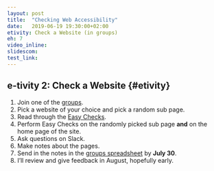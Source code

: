 ```yaml
---
layout: post
title:  "Checking Web Accessibility"
date:   2019-06-19 19:30:00+02:00
etivity: Check a Website (in groups)
eh: 7
video_inline: 
slidescom:
test_link:
---
```


## e-tivity 2: Check a Website {#etivity}

1. Join one of the [groups][grps].
2. Pick a website of your choice and pick a random sub page.
3. Read through the [Easy Checks][ezycks].
3. Perform Easy Checks on the randomly picked sub page **and** on the home page of the site.
4. Ask questions on Slack.
5. Make notes about the pages.
6. Send in the notes in the [groups spreadsheet][grps] by **July 30**.
7. I’ll review and give feedback in August, hopefully early.

[grps]:https://docs.google.com/spreadsheets/d/1Eew0uiYZ_ppeclUpSOpsn05ljWYPpwUPdXxLhZDP2rY/edit?usp=sharing
[ezycks]: https://www.w3.org/WAI/test-evaluate/preliminary/
